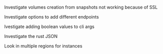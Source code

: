 Investigate volumes creation from snapshots not working because of SSL

Investigate options to add different endpoints

Ivestigate adding boolean values to cli args

Investigate the rust JSON

Look in multiple regions for instances
